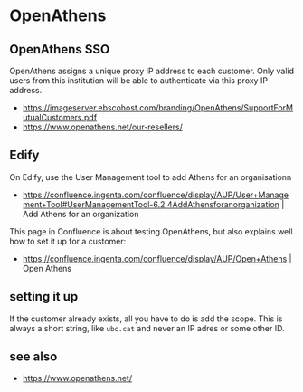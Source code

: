 # OpenAthens

## OpenAthens SSO
OpenAthens assigns a unique proxy IP address to each customer. Only valid users from this institution will be able to
authenticate via this proxy IP address.

- https://imageserver.ebscohost.com/branding/OpenAthens/SupportForMutualCustomers.pdf
- https://www.openathens.net/our-resellers/

<!--
https://login.openathens.net/auth/publishingtechnology.com/o/54878806?t=%2Fsaml%2F2%2Fsso%2Fpublishingtechnology.com%3FSAMLRequest%3DfZJRT8IwFIXf%252FRVL37eOblFo2AhKjCYaFxg%252B%252BFbKhdVst7O3I%252FrvHUOivvDY9pxzT%252B7X6eyzqYMDODIWMzaKYhYAars1uM%252FYurwPx2yWX01JNbVo5bzzFS7howPywZwInO99dxapa8CtwB2MhvXyKWOV9y1Jzj9UpLo2tFgbhEjbhlvFVR%252FDnT7wIZa3ljwLFn2mQeWHImd7bfcGI9tC%252F1ABUoTgBxcXnMjyttvUhqq%252BrQddoe31X8cpLLi3TsPQN2M7VROw4HGRMSW2sJ2IiUmS%252FfV7laQ7nejt9W5cmf72KKJCEZkD%252FNqIOnhE8gp9xkQs0jBOwtGkHI1kLGR8E43T9I0FhbPealvfGjytr3MorSJDElUDJL2Wq%252FnzkxRRLDcnEcmHsizC4mVVsuD1jEEcMfRgkORp8Zez2p%252FBLD9xkkNj9zfhcoA6k2T5RW6A3vivKf87Jf85%252Fv8c%252BTc%253D%26RelayState%3D%252F&ctx=sd&redirect=true
-->

## Edify
On Edify, use the User Management tool to add Athens for an organisationn

- https://confluence.ingenta.com/confluence/display/AUP/User+Management+Tool#UserManagementTool-6.2.4AddAthensforanorganization | Add Athens for an organization


This page in Confluence is about testing OpenAthens, but also explains well how to set it up for a customer:

- https://confluence.ingenta.com/confluence/display/AUP/Open+Athens | Open Athens

## setting it up

If the customer already exists, all you have to do is add the scope. This is always a short string, like `ubc.cat` and never an IP adres or some other ID. 


## see also

- https://www.openathens.net/
